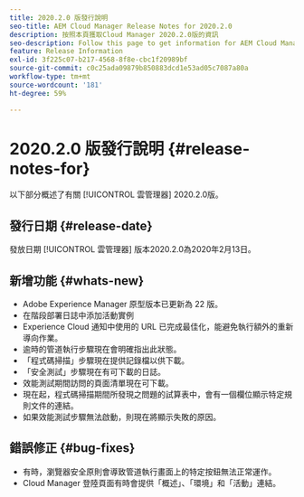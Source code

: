 ```yaml
---
title: 2020.2.0 版發行說明
seo-title: AEM Cloud Manager Release Notes for 2020.2.0
description: 按照本頁獲取Cloud Manager 2020.2.0版的資訊
seo-description: Follow this page to get information for AEM Cloud Manager Release 2020.2.0
feature: Release Information
exl-id: 3f225c07-b217-4568-8f8e-cbc1f20989bf
source-git-commit: c0c25ada09879b850883dcd1e53ad05c7087a80a
workflow-type: tm+mt
source-wordcount: '181'
ht-degree: 59%

---
```


# 2020.2.0 版發行說明 {#release-notes-for}

以下部分概述了有關 [!UICONTROL 雲管理器] 2020.2.0版。

## 發行日期 {#release-date}

發放日期 [!UICONTROL 雲管理器] 版本2020.2.0為2020年2月13日。

## 新增功能 {#whats-new}

* Adobe Experience Manager 原型版本已更新為 22 版。
* 在階段部署日誌中添加活動實例
* Experience Cloud 通知中使用的 URL 已完成最佳化，能避免執行額外的重新導向作業。
* 逾時的管道執行步驟現在會明確指出此狀態。
* 「程式碼掃描」步驟現在提供記錄檔以供下載。
* 「安全測試」步驟現在有可下載的日誌。
* 效能測試期間訪問的頁面清單現在可下載。
* 現在起，程式碼掃描期間所發現之問題的試算表中，會有一個欄位顯示特定規則文件的連結。
* 如果效能測試步驟無法啟動，則現在將顯示失敗的原因。

## 錯誤修正 {#bug-fixes}

* 有時，瀏覽器安全原則會導致管道執行畫面上的特定按鈕無法正常運作。
* Cloud Manager 登陸頁面有時會提供「概述」、「環境」和「活動」連結。
